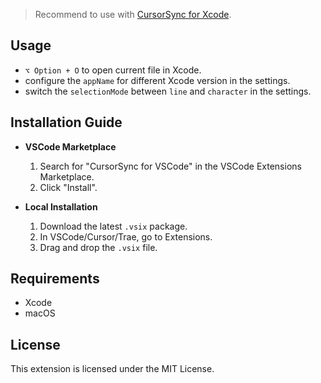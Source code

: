 > Recommend to use with [CursorSync for Xcode](https://github.com/Daniel612/cursorsync-for-xcode).

## Usage
- `⌥ Option + O` to open current file in Xcode.
- configure the `appName` for different Xcode version in the settings.
- switch the `selectionMode` between `line` and `character` in the settings.
## Installation Guide
- **VSCode Marketplace**
  1. Search for "CursorSync for VSCode" in the VSCode Extensions Marketplace.
  2. Click "Install".

- **Local Installation**
  1. Download the latest `.vsix` package.
  2. In VSCode/Cursor/Trae, go to Extensions.
  3. Drag and drop the `.vsix` file.
## Requirements
- Xcode
- macOS
## License
This extension is licensed under the MIT License.